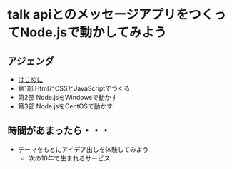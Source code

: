 # talk apiとのメッセージアプリをつくってNode.jsで動かしてみよう

## アジェンダ

* [はじめに ](INTRO.md)
* 第1部 HtmlとCSSとJavaScriptでつくる
* 第2部 Node.jsをWindowsで動かす
* 第3部 Node.jsをCentOSで動かす

## 時間があまったら・・・

* テーマをもとにアイデア出しを体験してみよう
  * 次の10年で生まれるサービス

